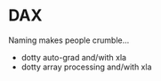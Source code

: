 # DAX

Naming makes people crumble...

- dotty auto-grad and/with xla
- dotty array processing and/with xla
